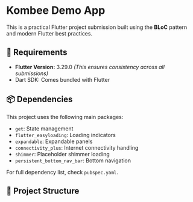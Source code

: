  # Kombee Demo App

This is a practical Flutter project submission built using the **BLoC** pattern and modern Flutter best practices.

## 🔧 Requirements

- **Flutter Version:** 3.29.0 *(This ensures consistency across all submissions)*
- Dart SDK: Comes bundled with Flutter

## 📦 Dependencies

This project uses the following main packages:

- `get`: State management
- `flutter_easyloading`: Loading indicators
- `expandable`: Expandable panels
- `connectivity_plus`: Internet connectivity handling
- `shimmer`: Placeholder shimmer loading
- `persistent_bottom_nav_bar`: Bottom navigation

For full dependency list, check `pubspec.yaml`.

## 📁 Project Structure

